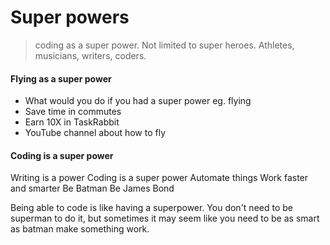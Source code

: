 # Super powers

> coding as a super power. Not limited to super heroes.
Athletes, musicians, writers, coders.

#### Flying as a super power 
- What would you do if you had a super power eg. flying
- Save time in commutes
- Earn 10X in TaskRabbit
- YouTube channel about how to fly

#### Coding is a super power
Writing is a power
Coding is a super power
Automate things
Work faster and smarter
Be Batman
Be James Bond


Being able to code is like having a superpower. You don't need to be superman to do it, but sometimes it may seem like you need to be as smart as batman make something work. 
